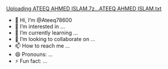 [Uploading ATEEQ AHMED ISLAM.7z…]()[ATEEQ AHMED ISLAM.txt](https://github.com/user-attachments/files/17507962/ATEEQ.AHMED.ISLAM.txt)
- 👋 Hi, I’m @Ateeq78600
- 👀 I’m interested in ...
- 🌱 I’m currently learning ...
- 💞️ I’m looking to collaborate on ...
- 📫 How to reach me ...
- 😄 Pronouns: ...
- ⚡ Fun fact: ...

<!---
Ateeq78600/Ateeq78600 is a ✨ special ✨ repository because its `README.md` (this file) appears on your GitHub profile.
You can click the Preview link to take a look at your changes.
--->

